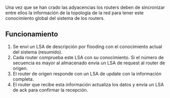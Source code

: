Una vez que se han crado las adyacencias los routers deben de sincronizar entre ellos la información de la topología de la red para tener este conocimiento global del sistema de los routers.

## Funcionamiento

1. Se enví un LSA de descripción por flooding con el conocimiento actual del sistema (resumido).
2. Cada router comprueba este LSA con su conocimiento. Si el número de secuencia es mayor al almacenado envía un LSA de request al router de origen.
3. El router de origen responde con un LSA de update con la información completa.
4. El router que recibe esta información actualiza los datos y envía un LSA de ack para confirmar la recepción.
